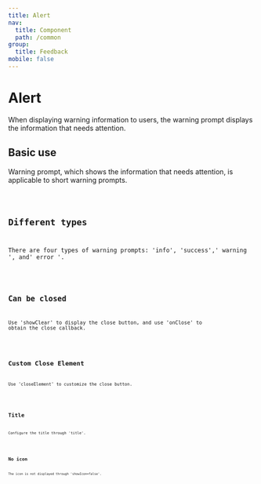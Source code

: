 ```yaml
---
title: Alert
nav:
  title: Component
  path: /common
group:
  title: Feedback
mobile: false
---
```


# Alert

When displaying warning information to users, the warning prompt displays the information that needs attention.

## Basic use

Warning prompt, which shows the information that needs attention, is applicable to short warning prompts.

<code src="./demos/index1.tsx" />

## Different types

There are four types of warning prompts: 'info', 'success',' warning ', and' error '.

<code src="./demos/index2.tsx" />

## Can be closed

Use 'showClear' to display the close button, and use 'onClose' to obtain the close callback.

<code src="./demos/index3.tsx" />

## Custom Close Element

Use 'closeElement' to customize the close button.

<code src="./demos/index4.tsx" />

## Title

Configure the title through 'title'.

<code src="./demos/index5.tsx" />

## No icon

The icon is not displayed through 'showIcon=false'.

<code src="./demos/index6.tsx" />

<API />
